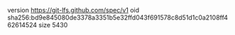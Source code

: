 version https://git-lfs.github.com/spec/v1
oid sha256:bd9e845080de3378a3351b5e32ffd043f691578c8d51d1c0a2108ff462614524
size 5430
